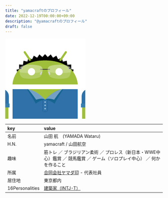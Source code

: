 ```yaml
---
title: "yamacraftのプロフィール"
date: 2022-12-19T00:00:00+09:00
description: "@yamacraftのプロフィール"
draft: false
---
```


![yamacraftのアイコン](/image/profile_256.png)

key | value
:--- | :----
名前 | 山田 航　(YAMADA Wataru)
H.N. | yamacraft / 山田航空
趣味 | 筋トレ ／ ブラジリアン柔術 ／ プロレス（新日本・WWE中心）鑑賞 ／ 競馬鑑賞 ／ ゲーム（ソロプレイ中心） ／ 何かを作ること
所属 | [合同会社ヤマダ印](https://yamadajirushi.co.jp/) - 代表社員
居住地 | 東京都内
16Personalities | [建築家（INTJ-T）](https://www.16personalities.com/ja/intj%E5%9E%8B%E3%81%AE%E6%80%A7%E6%A0%BC)